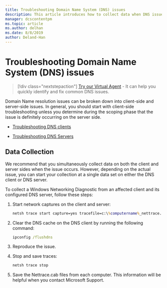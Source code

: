 ```yaml
---
title: Troubleshooting Domain Name System (DNS) issues
description: This article introduces how to collect data when DNS issues occur.
manager: dcscontentpm
ms.topic: article
ms.author: delhan
ms.date: 8/8/2019
author: Deland-Han
---
```


# Troubleshooting Domain Name System (DNS) issues

> [!div class="nextstepaction"]
> <a href="https://vsa.services.microsoft.com/v1.0/?partnerId=7d74cf73-5217-4008-833f-87a1a278f2cb&flowId=DMC&initialQuery=31806264" target='_blank'>Try our Virtual Agent</a> - It can help you quickly identify and fix common DNS issues.

Domain Name resolution issues can be broken down into client-side and server-side issues. In general, you should start with client-side troubleshooting unless you determine during the scoping phase that the issue is definitely occurring on the server side.

- [Troubleshooting DNS clients](troubleshoot-dns-client.md)

- [Troubleshooting DNS Servers](troubleshoot-dns-server.md)

## Data Collection

We recommend that you simultaneously collect data on both the client and server sides when the issue occurs. However, depending on the actual issue, you can start your collection at a single data set on either the DNS client or DNS server.

To collect a Windows Networking Diagnostic from an affected client and its configured DNS server, follow these steps:

1. Start network captures on the client and server:

   ```cmd
   netsh trace start capture=yes tracefile=c:\%computername%_nettrace.etl
   ```

2. Clear the DNS cache on the DNS client by running the following command:

   ```cmd
   ipconfig /flushdns
   ```

3. Reproduce the issue.

4. Stop and save traces:

   ```cmd
   netsh trace stop
   ```

5. Save the Nettrace.cab files from each computer. This information will be helpful when you contact Microsoft Support.